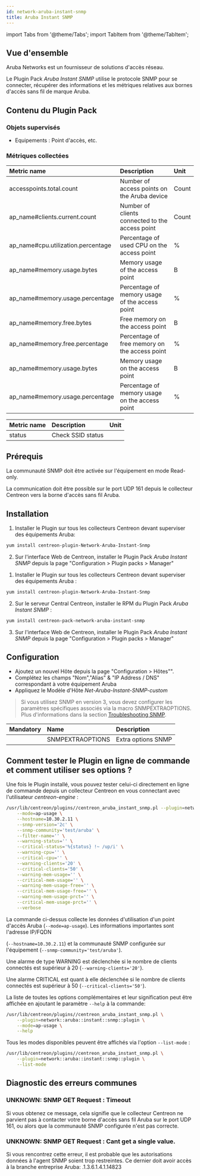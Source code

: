 ```yaml
---
id: network-aruba-instant-snmp
title: Aruba Instant SNMP
---
```

import Tabs from '@theme/Tabs';
import TabItem from '@theme/TabItem';


## Vue d'ensemble

Aruba Networks est un fournisseur de solutions d'accès réseau.

Le Plugin Pack *Aruba Instant SNMP* utilise le protocole SNMP pour se connecter, récupérer des informations et les métriques relatives aux bornes d'accès sans fil de marque Aruba.

## Contenu du Plugin Pack

### Objets supervisés

* Equipements : Point d'accès, etc.

### Métriques collectées

<Tabs groupId="sync">
<TabItem value="Session-Usage" label="Session-Usage">

| Metric name                         | Description                                      | Unit   |
| :---------------------------------- | :----------------------------------------------- | :----- |
| accesspoints.total.count            | Number of access points on the Aruba device      | Count  |
| ap_name#clients.current.count       | Number of clients connected to the access point  | Count  |
| ap_name#cpu.utilization.percentage  | Percentage of used CPU on the access point       |   %    |
| ap_name#memory.usage.bytes          | Memory usage of the access point                 |   B    |
| ap_name#memory.usage.percentage     | Percentage of memory usage of the access point   |   %    |
| ap_name#memory.free.bytes           | Free memory on the access point                  |   B    |
| ap_name#memory.free.percentage      | Percentage of free memory on the access point    |   %    |
| ap_name#memory.usage.bytes          | Memory usage on the access point                 |   B    |
| ap_name#memory.usage.percentage     | Percentage of memory usage on the access point   |   %    |

</TabItem>
<TabItem value="SSID-Status" label="SSID-Status">

| Metric name | Description                                | Unit |
| :---------- | :----------------------------------------- | :--- |
| status      | Check SSID status                          |      |

</TabItem>
</Tabs>


## Prérequis

La communauté SNMP doit être activée sur l'équipement en mode Read-only.

La communication doit être possible sur le port UDP 161 depuis le collecteur Centreon vers la borne d'accès sans fil Aruba.

## Installation

<Tabs groupId="sync">
<TabItem value="Online License" label="Online License">

1. Installer le Plugin sur tous les collecteurs Centreon devant superviser des équipements Aruba:

```bash
yum install centreon-plugin-Network-Aruba-Instant-Snmp
```

2. Sur l'interface Web de Centreon, installer le Plugin Pack *Aruba Instant SNMP* depuis la page "Configuration > Plugin packs > Manager"

</TabItem>
<TabItem value="Offline License" label="Offline License">

1. Installer le Plugin sur tous les collecteurs Centreon devant superviser des équipements Aruba :

```bash
yum install centreon-plugin-Network-Aruba-Instant-Snmp
```

2. Sur le serveur Central Centreon, installer le RPM du Plugin Pack *Aruba Instant SNMP* :

```bash
yum install centreon-pack-network-aruba-instant-snmp
```

3. Sur l'interface Web de Centreon, installer le Plugin Pack *Aruba Instant SNMP* depuis la page "Configuration > Plugin packs > Manager"

</TabItem>
</Tabs>

## Configuration

* Ajoutez un nouvel Hôte depuis la page "Configuration > Hôtes"".
* Complétez les champs "Nom","Alias" & "IP Address / DNS" correspondant à votre équipement Aruba
* Appliquez le Modèle d'Hôte *Net-Aruba-Instant-SNMP-custom*

> Si vous utilisez SNMP en version 3, vous devez configurer les paramètres spécifiques associés via la macro SNMPEXTRAOPTIONS.
> Plus d'informations dans la section [Troubleshooting SNMP](../getting-started/how-to-guides/troubleshooting-plugins.md#snmpv3-options-mapping). 

| Mandatory   | Name                    | Description                       |
| :---------- | :---------------------- | :---------------------------------|
|             | SNMPEXTRAOPTIONS        | Extra options SNMP                |

## Comment tester le Plugin en ligne de commande et comment utiliser ses options ?

Une fois le Plugin installé, vous pouvez tester celui-ci directement en ligne
de commande depuis un collecteur Centreon en vous connectant avec l'utilisateur
*centreon-engine* :

```bash
/usr/lib/centreon/plugins//centreon_aruba_instant_snmp.pl --plugin=network::aruba::instant::snmp::plugin \
	--mode=ap-usage \
	--hostname=10.30.2.11 \
	--snmp-version='2c' \
	--snmp-community='test/aruba' \
	--filter-name='' \
	--warning-status='' \
	--critical-status='%{status} !~ /up/i' \
	--warning-cpu='' \
	--critical-cpu='' \
	--warning-clients='20' \
	--critical-clients='50' \
	--warning-mem-usage='' \
	--critical-mem-usage='' \
	--warning-mem-usage-free='' \
	--critical-mem-usage-free='' \
	--warning-mem-usage-prct='' \
	--critical-mem-usage-prct='' \
	--verbose

```

La commande ci-dessus collecte les données d'utilisation d'un point d'accès Aruba (``` --mode=ap-usage ```). Les informations importantes sont l'adresse IP/FQDN 

(``` --hostname=10.30.2.11 ```) et la communauté SNMP configurée sur l'équipement (``` --snmp-community='test/aruba' ```).

Une alarme de type WARNING est déclenchée si le nombre de clients connectés est supérieur à 20 (``` --warning-clients='20' ```).

Une alarme CRITICAL est quant à elle déclenchée si le nombre de clients connectés est supérieur à 50 (``` --critical-clients='50' ```).

La liste de toutes les options complémentaires et leur signification peut être affichée en ajoutant le paramètre ``` --help ``` à la commande:

```bash
/usr/lib/centreon/plugins//centreon_aruba_instant_snmp.pl \
	--plugin=network::aruba::instant::snmp::plugin \
	--mode=ap-usage \
	--help
```

Tous les modes disponibles peuvent être affichés via l'option ``` --list-mode ``` :

```bash
/usr/lib/centreon/plugins//centreon_aruba_instant_snmp.pl \
	--plugin=network::aruba::instant::snmp::plugin \
	--list-mode
```

## Diagnostic des erreurs communes

### UNKNOWN: SNMP GET Request : Timeout

Si vous obtenez ce message, cela signifie que le collecteur Centreon ne parvient pas à contacter votre borne d'accès sans fil Aruba sur le port UDP 161, ou alors que la communauté SNMP configurée n'est pas correcte.

### UNKNOWN: SNMP GET Request : Cant get a single value.

Si vous rencontrez cette erreur, il est probable que les autorisations données à l'agent SNMP soient trop restreintes. Ce dernier doit avoir accès à la branche entreprise Aruba: .1.3.6.1.4.1.14823
